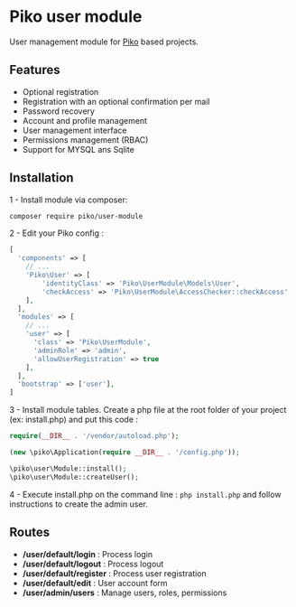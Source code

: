 # Piko user module

User management module for [Piko](https://piko-framework.github.io/) based projects.

## Features
- Optional registration
- Registration with an optional confirmation per mail
- Password recovery
- Account and profile management
- User management interface
- Permissions management (RBAC)
- Support for MYSQL ans Sqlite

## Installation

1 - Install module via composer:

```bash
composer require piko/user-module
```

2 - Edit your Piko config :

```php
[
  'components' => [
    // ...
    'Piko\User' => [
        'identityClass' => 'Piko\UserModule\Models\User',
        'checkAccess' => 'Piko\UserModule\AccessChecker::checkAccess'
    ],
  ],
  'modules' => [
    // ...
    'user' => [
      'class' => 'Piko\UserModule',
      'adminRole' => 'admin',
      'allowUserRegistration' => true
    ],
  ],
  'bootstrap' => ['user'],
]
```

3 - Install module tables. Create a php file at the root folder of your project (ex: install.php) and put this code :

```php
require(__DIR__ . '/vendor/autoload.php');

(new \piko\Application(require __DIR__ . '/config.php'));

\piko\user\Module::install();
\piko\user\Module::createUser();
```

4 - Execute install.php on the command line : `php install.php` and follow instructions to create the admin user.


## Routes
- **/user/default/login** : Process login
- **/user/default/logout** : Process logout
- **/user/default/register** : Process user registration
- **/user/default/edit** : User account form
- **/user/admin/users** : Manage users, roles, permissions
